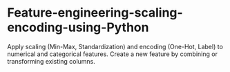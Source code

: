 # Feature-engineering-scaling-encoding-using-Python
Apply scaling (Min-Max, Standardization) and encoding (One-Hot, Label) to numerical and categorical features. Create a new feature by combining or transforming existing columns.
